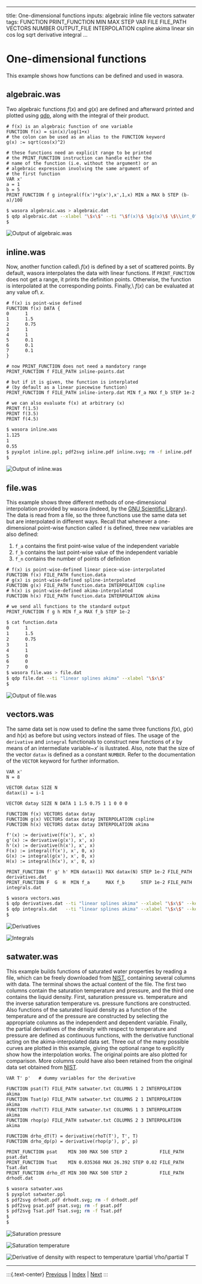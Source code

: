 
---
title: One-dimensional functions
inputs: algebraic inline file vectors satwater
tags: FUNCTION PRINT_FUNCTION MIN MAX STEP VAR FILE FILE_PATH VECTORS NUMBER OUTPUT_FILE INTERPOLATION cspline akima linear sin cos log sqrt derivative integral
...

# One-dimensional functions

This example shows how functions can be defined and used in wasora.



## algebraic.was

Two algebraic functions $f(x)$ and $g(x)$ are defined and afterward printed and plotted using [qdp](https://bitbucket.org/seamplex/qdp), along with the integral of their product.

```wasora
# f(x) is an algebraic function of one variable
FUNCTION f(x) = sin(x)/log(1+x)
# the colon can be used as an alias to the FUNCTION keyword
g(x) := sqrt(cos(x)^2)

# these functions need an explicit range to be printed
# the PRINT_FUNCTION instruction can handle either the
# name of the function (i.e. without the argument) or an
# algebraic expression involving the same argument of
# the first function
VAR x'
a = 1
b = 5
PRINT_FUNCTION f g integral(f(x')*g(x'),x',1,x) MIN a MAX b STEP (b-a)/100
```

```bash
$ wasora algebraic.was > algebraic.dat
$ qdp algebraic.dat --xlabel "\$x\$" --ti "\$f(x)\$ \$g(x)\$ \$\\int_0^x{f(x')g(x')\,dx'}\$"
$ 
```

![Output of `algebraic.was`](algebraic-dat.svg)

## inline.was

Now, another function called\ $f(x)$ is defined by a set of scattered points. By default, wasora interpolates the data with linear functions. If `PRINT_FUNCTION` does not get a range, it prints the definition points. Otherwise, the function is interpolated at the corresponding points. Finally,\ $f(x)$ can be evaluated at any value of\ $x$.

```wasora
# f(x) is point-wise defined
FUNCTION f(x) DATA {
0      1
1      1.5
2      0.75
3      1
4      1
5      0.1
6      0.1
7      0.1
}

# now PRINT_FUNCTION does not need a mandatory range
PRINT_FUNCTION f FILE_PATH inline-points.dat

# but if it is given, the function is interplated
# (by default as a linear piecewise function)
PRINT_FUNCTION f FILE_PATH inline-interp.dat MIN f_a MAX f_b STEP 1e-2

# we can also evaluate f(x) at arbitrary (x)
PRINT f(1.5)
PRINT f(3.5)
PRINT f(4.5)
```

```bash
$ wasora inline.was
1.125
1
0.55
$ pyxplot inline.ppl; pdf2svg inline.pdf inline.svg; rm -f inline.pdf
$ 
```

![Output of `inline.was`](inline.svg)


## file.was

This example shows three different methods of one-dimensional interpolation provided by wasora (indeed, by the [GNU Scientific Library](https://www.gnu.org/software/gsl/)). The data is read from a file, so the three functions use the same data set but are interpolated  in different ways. Recall that whenever a one-dimensional point-wise function called `f` is defined, three new variables are also defined:

 1. `f_a` contains the first point-wise value of the independent variable
 2. `f_b` contains the last point-wise value of the independent variable
 3. `f_n` contains the number of points of definition

```wasora
# f(x) is point-wise-defined linear piece-wise-interpolated
FUNCTION f(x) FILE_PATH function.data
# g(x) is point-wise-defined spline-interpolated
FUNCTION g(x) FILE_PATH function.data INTERPOLATION cspline
# h(x) is point-wise-defined akima-interpolated
FUNCTION h(x) FILE_PATH function.data INTERPOLATION akima

# we send all functions to the standard output
PRINT_FUNCTION f g h MIN f_a MAX f_b STEP 1e-2
```

```bash
$ cat function.data
0      1
1      1.5
2      0.75
3      1
4      1
5      0
6      0
7      0
$ wasora file.was > file.dat
$ qdp file.dat --ti "linear splines akima" --xlabel "\$x\$"
$ 
```

![Output of `file.was`](file-dat.svg)


## vectors.was

The same data set is now used to define the same three functions $f(x)$, $g(x)$ and $h(x)$ as before but using vectors instead of files. The usage of the `derivative` and `integral` functionals to construct new functions of $x$ by means of an intermediate variable~$x'$ is ilustrated. Also, note that the size of the vector `datax` is defined as a constant `NUMBER`. Refer to the documentation of the `VECTOR` keyword for further information.


```wasora
VAR x'
N = 8

VECTOR datax SIZE N 
datax(i) = i-1

VECTOR datay SIZE N DATA 1 1.5 0.75 1 1 0 0 0

FUNCTION f(x) VECTORS datax datay
FUNCTION g(x) VECTORS datax datay INTERPOLATION cspline
FUNCTION h(x) VECTORS datax datay INTERPOLATION akima

f'(x) := derivative(f(x'), x', x)
g'(x) := derivative(g(x'), x', x)
h'(x) := derivative(h(x'), x', x)
F(x) := integral(f(x'), x', 0, x)
G(x) := integral(g(x'), x', 0, x)
H(x) := integral(h(x'), x', 0, x)

PRINT_FUNCTION f' g' h' MIN datax(1) MAX datax(N) STEP 1e-2 FILE_PATH derivatives.dat
PRINT_FUNCTION F  G  H  MIN f_a      MAX f_b      STEP 1e-2 FILE_PATH integrals.dat
```

```bash
$ wasora vectors.was
$ qdp derivatives.dat --ti "linear splines akima" --xlabel "\$x\$" --key "top"
$ qdp integrals.dat   --ti "linear splines akima" --xlabel "\$x\$" --key "bottom"
$ 
```

![Derivatives](derivatives-dat.svg)

![Integrals](integrals-dat.svg)


## satwater.was

This example builds functions of saturated water properties by reading a file, which can be freely downloaded from [NIST](http://webbook.nist.gov/chemistry/fluid/), containing several columns with data. The terminal shows the actual content of the file. The first two columns contain the saturation temperature and pressure, and the third one contains the liquid density. First, saturation pressure vs. temperature and the inverse saturation temperature vs. pressure functions are constructed. Also functions of the saturated liquid density as a function of the temperature and of the pressure are constructed by selecting the appropriate columns as the independent and dependent variable. Finally, the partial derivatives of the density with respect to temperature and pressure are defined as continuous functions, with the derivative functional acting on the akima-interpolated data set. Three out of the many possible curves are plotted in this example, giving the optional range to explicitly show how the interpolation works. The original points are also plotted for comparison. More columns could have also been retained from the original data set obtained from [NIST](http://webbook.nist.gov/chemistry/fluid/).

```wasora
VAR T' p'   # dummy variables for the derivative

FUNCTION psat(T) FILE_PATH satwater.txt COLUMNS 1 2 INTERPOLATION akima
FUNCTION Tsat(p) FILE_PATH satwater.txt COLUMNS 2 1 INTERPOLATION akima
FUNCTION rhoT(T) FILE_PATH satwater.txt COLUMNS 1 3 INTERPOLATION akima
FUNCTION rhop(p) FILE_PATH satwater.txt COLUMNS 2 3 INTERPOLATION akima

FUNCTION drho_dT(T) = derivative(rhoT(T'), T', T)
FUNCTION drho_dp(p) = derivative(rhop(p'), p', p)

PRINT_FUNCTION psat    MIN 300 MAX 500 STEP 2            FILE_PATH psat.dat
PRINT_FUNCTION Tsat    MIN 0.035368 MAX 26.392 STEP 0.02 FILE_PATH Tsat.dat
PRINT_FUNCTION drho_dT MIN 300 MAX 500 STEP 2            FILE_PATH drhodt.dat
```

```bash
$ wasora satwater.was
$ pyxplot satwater.ppl
$ pdf2svg drhodt.pdf drhodt.svg; rm -f drhodt.pdf
$ pdf2svg psat.pdf psat.svg; rm -f psat.pdf
$ pdf2svg Tsat.pdf Tsat.svg; rm -f Tsat.pdf
$ 
$ 
```

![Saturation pressure](psat.svg)

![Saturation temperature](Tsat.svg)

![Derivative of density with respect to temperature $\partial \rho/\partial T$](drhodt.svg)

-------
:::{.text-center}
[Previous](../006-fibonacci) | [Index](../) | [Next](../008-integrals)
:::
